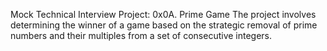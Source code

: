 Mock Technical Interview
Project: 0x0A. Prime Game
The project involves determining the winner of a game 
based on the strategic removal of prime numbers and 
their multiples from a set of consecutive integers.
